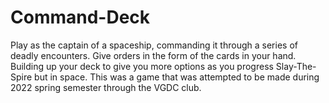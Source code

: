 # Command-Deck
Play as the captain of a spaceship, commanding it through a series of deadly encounters.  Give orders in the form of the cards in your hand.  Building up your deck to give you more options as you progress  Slay-The-Spire but in space.    This was a game that was attempted to be made during 2022 spring semester through the VGDC club.
